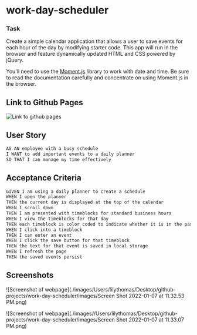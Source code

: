 # work-day-scheduler

### Task

Create a simple calendar application that allows a user to save events for each hour of the day by modifying starter code. This app will run in the browser and feature dynamically updated HTML and CSS powered by jQuery.

You'll need to use the [Moment.js](https://momentjs.com/) library to work with date and time. Be sure to read the documentation carefully and concentrate on using Moment.js in the browser.

## Link to Github Pages

![Link to github pages](https://lilythomas28.github.io/work-day-scheduler/)

## User Story

```md
AS AN employee with a busy schedule
I WANT to add important events to a daily planner
SO THAT I can manage my time effectively
```

## Acceptance Criteria

```md
GIVEN I am using a daily planner to create a schedule
WHEN I open the planner
THEN the current day is displayed at the top of the calendar
WHEN I scroll down
THEN I am presented with timeblocks for standard business hours
WHEN I view the timeblocks for that day
THEN each timeblock is color coded to indicate whether it is in the past, present, or future
WHEN I click into a timeblock
THEN I can enter an event
WHEN I click the save button for that timeblock
THEN the text for that event is saved in local storage
WHEN I refresh the page
THEN the saved events persist
```

## Screenshots

![Screenshot of webpage](./images/Users/lilythomas/Desktop/github-projects/work-day-scheduler/images/Screen Shot 2022-01-07 at 11.32.53 PM.png)

![Screenshot of webpage](./images//Users/lilythomas/Desktop/github-projects/work-day-scheduler/images/Screen Shot 2022-01-07 at 11.33.07 PM.png)